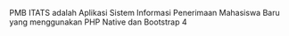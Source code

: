 PMB ITATS adalah Aplikasi Sistem Informasi Penerimaan Mahasiswa Baru yang menggunakan PHP Native dan Bootstrap 4
